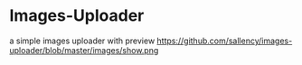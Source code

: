 # Images-Uploader
a simple images uploader with preview
https://github.com/sallency/images-uploader/blob/master/images/show.png
